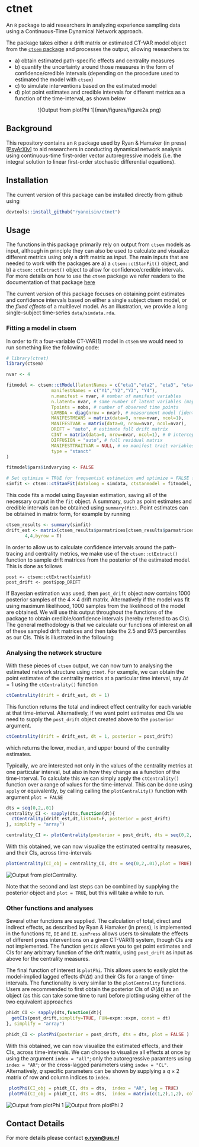 # ctnet
An `R` package to aid researchers in analyzing experience sampling data using a Continuous-Time Dynamical Network approach. 

The package takes either a drift matrix or estimated CT-VAR model object from the [`ctsem` package](https://github.com/cdriveraus/ctsem) and processes the output, allowing researchers to:
  - a) obtain estimated path-specific effects and centrality measures 
  - b) quantify the uncertainty around those measures in the form of confidence/credible intervals (depending on the procedure used to estimated the model with `ctsem`) 
  - c) to simulate interventions based on the estimated model
  - d) plot point estimates and credible intervals for different metrics as a function of the time-interval, as shown below
  
<center>
  ![Output from plotPhi 1](man/figures/figure2a.png)
</center>

## Background
This repository contains an `R` package used by Ryan \& Hamaker (in press)[[PsyArXiv]](https://psyarxiv.com/2ambn/) to aid researchers in conducting dynamical network analysis using continuous-time first-order vector autoregressive models (i.e. the integral solution to linear first-order stochastic differential equations).


## Installation
The current version of this package can be installed directly from github using
```r
devtools::install_github("ryanoisin/ctnet")
```

## Usage
The functions in this package primarily rely on output from `ctsem` models as input, although in principle they can also be used to calculate and visualize different metrics using only a drift matrix as input. The main inputs that are needed to work with the packages are a) a `ctsem::ctStanFit()` object, and b) a `ctsem::ctExtract()` object to allow for confidence/credible intervals. For more details on how to use the `ctsem` package we refer readers to the documentation of that package [here](https://github.com/cdriveraus/ctsem)

The current version of this package focuses on obtaining point estimates and confidence intervals based on either a single subject ctsem model, or the *fixed effects* of a multilevel model. As an illustration, we provide a long single-subject time-series `data/simdata.rda`.

### Fitting a model in ctsem
In order to fit a four-variable CT-VAR(1) model in `ctsem` we would need to run something like the following code:

```r
# library(ctnet)
library(ctsem)

nvar <- 4

fitmodel <- ctsem::ctModel(latentNames = c("eta1","eta2", "eta3", "eta4"),
                 manifestNames = c("Y1","Y2","Y3", "Y4"),
                 n.manifest = nvar, # number of manifest variables
                 n.latent= nvar, # same number of latent variables (map directly)
                 Tpoints = nobs, # number of observed time points
                 LAMBDA = diag(nrow = nvar), # measurement model (identity)
                 MANIFESTMEANS = matrix(data=0, nrow=nvar, ncol=1),
                 MANIFESTVAR = matrix(data=0, nrow=nvar, ncol=nvar),
                 DRIFT = "auto", # estimate full drift matrix
                 CINT = matrix(data=0, nrow=nvar, ncol=1), # 0 intercepts
                 DIFFUSION = "auto", # full residual matrix
                 MANIFESTTRAITVAR = NULL, # no manifest trait variables
                 type = "stanct"
)

fitmodel$pars$indvarying <- FALSE

# Set optimize = TRUE for frequentist estimation and optimize = FALSE for Bayesian estimation
simfit <- ctsem::ctStanFit(datalong = simdata, ctstanmodel = fitmodel, optimize = TRUE)

```


This code fits a model using Bayesian estimation, saving all of the necessary output in the `fit` object. A summary, such as point estimates and credible intervals can be obtained using `summary(fit)`. Point estimates can be obtained in matrix form, for example by running

```r
ctsem_results <- summary(simfit)
drift_est <- matrix(ctsem_results$parmatrices[ctsem_results$parmatrices$matrix == "DRIFT","Mean"],
       4,4,byrow = T)
```


In order to allow us to calculate confidence intervals around the path-tracing and centrality metrics, we make use of the `ctsem::ctExtract()` function to sample drift matrices from the posterior of the estimated model. This is done as follows

```{r}
post <- ctsem::ctExtract(simfit)
post_drift <- post$pop_DRIFT
```

If Bayesian estimation was used, then `post_drift` object now contains $1000$ posterior samples of the $4 \times 4$ drift matrix. Alternatively if the model was fit using maximum likelihood, $1000$ samples from the likelihood of the model are obtained. We will use this output throughout the functions of the package to obtain credible/confidence intervals (hereby referred to as CIs). The general methodology is that we calculate our functions of interest on all of these sampled drift matrices and then take the 2.5 and 97.5 percentiles as our CIs. This is illustrated in the following 

### Analysing the network structure

With these pieces of `ctsem` output, we can now turn to analysing the estimated network structure using `ctnet`. For example, we can obtain the point estimates of the centrality metrics at a particular time interval, say $\Delta t = 1$ using the `ctCentrality()` function

```r
ctCentrality(drift = drift_est, dt = 1)
```

This function returns the total and indirect effect centrality for each variable at that time-interval. Alternatively, if we want point estimates *and* CIs we need to supply the `post_drift` object created above to the `posterior` argument.

```r
ctCentrality(drift = drift_est, dt = 1, posterior = post_drift)
```
which returns the lower, median, and upper bound of the centrality estimates. 

Typically, we are interested not only in the values of the centrality metrics at one particular interval, but also in how they change as a function of the time-interval. To calculate this we can simply apply the `ctCentrality()` function over a range of values for the time-interval. This can be done using `apply` or equivalently, by calling calling the `plotCentrality()` function with argument `plot = FALSE`

```r
dts = seq(0,2,.01)
centrality_CI <- sapply(dts,function(dt){
  ctCentrality(drift_est,dt,listout=F, posterior = post_drift)
}, simplify = "array")

centrality_CI <- plotCentrality(posterior = post_drift, dts = seq(0,2,.01),plot = FALSE)

```


With this obtained, we can now visualize the estimated centrality measures, and their CIs, across time-intervals

```r
plotCentrality(CI_obj = centrality_CI, dts = seq(0,2,.01),plot = TRUE)
```
![Output from plotCentrality.](man/figures/figure1.png)

Note that the second and last steps can be combined by supplying the posterior object and `plot = TRUE`, but this will take a while to run.

### Other functions and analyses
Several other functions are supplied. The calculation of total, direct and indirect effects, as described by Ryan \& Hamaker (in press), is implemented in the functions `TE`, `DE` and `IE`. `simPress` allows users to simulate the effects of different press interventions on a given CT-VAR(1) system, though CIs are not implemented. The function `getCIs` allows you to get point estimates and CIs for any arbitrary function of the drift matrix, using `post_drift` as input as above for the centrality measures. 

The final function of interest is `plotPhi`. This allows users to easily plot the model-implied lagged effects $\Phi(\Delta t)$ and their CIs for a range of time-intervals. The functionality is very similar to the `plotCentrality` functions. Users are recommended to first obtain the posterior CIs of $\Phi(\Delta t)$ as an object (as this can take some time to run) before plotting using either of the two equivalent approaches

```r
phidt_CI <- sapply(dts,function(dt){
  getCIs(post_drift,simplify=TRUE, FUN=expm::expm, const = dt)
}, simplify = "array")

phidt_CI <- plotPhi(posterior = post_drift, dts = dts, plot = FALSE )
```

With this obtained, we can now visualize the estimated effects, and their CIs, across time-intervals. We can choose to visualize all effects at once by using the argument `index = "all"`; only the autoregressive paramters using `index = "AR"`; or the cross-lagged parameters using `index = "CL"`. Alternatively, $q$ specific parameters can be shown by supplying a $q \times 2$ matrix of row and column indices to `index`. 

```r
 plotPhi(CI_obj = phidt_CI, dts = dts,  index = "AR", leg = TRUE)
 plotPhi(CI_obj = phidt_CI, dts = dts,  index = matrix(c(1,2),1,2), colvec = NULL, leg = TRUE)
```
![Output from plotPhi 1](man/figures/figure2a.png)
![Output from plotPhi 2](man/figures/figure2b.png)

## Contact Details

For more details please contact **o.ryan@uu.nl**